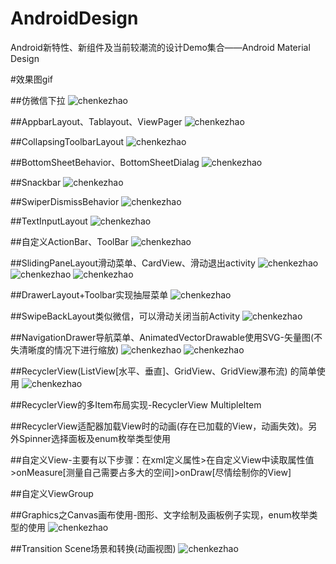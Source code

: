 # AndroidDesign
Android新特性、新组件及当前较潮流的设计Demo集合——Android Material Design


#效果图gif

##仿微信下拉
![chenkezhao](https://github.com/chenkezhao/AndroidDesign/blob/master/doc/smaple/1.gif "陈科肇")

##AppbarLayout、Tablayout、ViewPager
![chenkezhao](https://github.com/chenkezhao/AndroidDesign/blob/master/doc/smaple/2.gif "陈科肇")

##CollapsingToolbarLayout
![chenkezhao](https://github.com/chenkezhao/AndroidDesign/blob/master/doc/smaple/3.gif "陈科肇")

##BottomSheetBehavior、BottomSheetDialag
![chenkezhao](https://github.com/chenkezhao/AndroidDesign/blob/master/doc/smaple/8.gif "陈科肇")

##Snackbar
![chenkezhao](https://github.com/chenkezhao/AndroidDesign/blob/master/doc/smaple/4.gif "陈科肇")

##SwiperDismissBehavior
![chenkezhao](https://github.com/chenkezhao/AndroidDesign/blob/master/doc/smaple/5.gif "陈科肇")

##TextInputLayout
![chenkezhao](https://github.com/chenkezhao/AndroidDesign/blob/master/doc/smaple/6.gif "陈科肇")

##自定义ActionBar、ToolBar
![chenkezhao](https://github.com/chenkezhao/AndroidDesign/blob/master/doc/smaple/7.gif "陈科肇")

##SlidingPaneLayout滑动菜单、CardView、滑动退出activity
![chenkezhao](https://github.com/chenkezhao/AndroidDesign/blob/master/doc/smaple/9.gif "陈科肇")
![chenkezhao](https://github.com/chenkezhao/AndroidDesign/blob/master/doc/smaple/10.gif "陈科肇")
![chenkezhao](https://github.com/chenkezhao/AndroidDesign/blob/master/doc/smaple/15.gif "陈科肇")

##DrawerLayout+Toolbar实现抽屉菜单
![chenkezhao](https://github.com/chenkezhao/AndroidDesign/blob/master/doc/smaple/11.gif "陈科肇")

##SwipeBackLayout类似微信，可以滑动关闭当前Activity
![chenkezhao](https://github.com/chenkezhao/AndroidDesign/blob/master/doc/smaple/12.gif "陈科肇")

##NavigationDrawer导航菜单、AnimatedVectorDrawable使用SVG-矢量图(不失清晰度的情况下进行缩放)
![chenkezhao](https://github.com/chenkezhao/AndroidDesign/blob/master/doc/smaple/13.gif "陈科肇")
![chenkezhao](https://github.com/chenkezhao/AndroidDesign/blob/master/doc/smaple/14.png "陈科肇")

##RecyclerView(ListView[水平、垂直]、GridView、GridView瀑布流) 的简单使用
![chenkezhao](https://github.com/chenkezhao/AndroidDesign/blob/master/doc/smaple/16.gif "陈科肇")

##RecyclerView的多Item布局实现-RecyclerView MultipleItem

##RecyclerView适配器加载View时的动画(存在已加载的View，动画失效)。另外Spinner选择面板及enum枚举类型使用

##自定义View-主要有以下步骤：在xml定义属性>在自定义View中读取属性值>onMeasure[测量自己需要占多大的空间]>onDraw[尽情绘制你的View]

##自定义ViewGroup

##Graphics之Canvas画布使用-图形、文字绘制及画板例子实现，enum枚举类型的使用
![chenkezhao](https://github.com/chenkezhao/AndroidDesign/blob/master/doc/smaple/17.gif "陈科肇")

##Transition Scene场景和转换(动画视图)
![chenkezhao](https://github.com/chenkezhao/AndroidDesign/blob/master/doc/smaple/18.gif "陈科肇")
